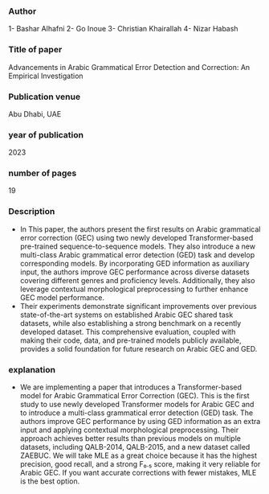 ### Author
1- Bashar Alhafni
2- Go Inoue
3- Christian Khairallah
4- Nizar Habash

### Title of paper
Advancements in Arabic Grammatical Error Detection and Correction: An Empirical Investigation

### Publication venue
Abu Dhabi, UAE

### year of publication
2023

### number of pages
19

### Description
* In This paper, the authors present the first results on Arabic grammatical error correction (GEC) using two newly developed Transformer-based pre-trained sequence-to-sequence models. They also introduce a new multi-class Arabic grammatical error detection (GED) task and develop corresponding models. By incorporating GED information as auxiliary input, the authors improve GEC performance across diverse datasets covering different genres and proficiency levels. Additionally, they also leverage contextual morphological preprocessing to further enhance GEC model performance. 
* Their experiments demonstrate significant improvements over previous state-of-the-art systems on established Arabic GEC shared task datasets, while also establishing a strong benchmark on a recently developed dataset. This comprehensive evaluation, coupled with making their code, data, and pre-trained models publicly available, provides a solid foundation for future research on Arabic GEC and GED.

### explanation
* We are implementing a paper that introduces a Transformer-based model for Arabic Grammatical Error Correction (GEC). This is the first study to use newly developed Transformer models for Arabic GEC and to introduce a multi-class grammatical error detection (GED) task. The authors improve GEC performance by using GED information as an extra input and applying contextual morphological preprocessing. Their approach achieves better results than previous models on multiple datasets, including QALB-2014, QALB-2015, and a new dataset called ZAEBUC.
We will take MLE as a great choice because it has the highest precision, good recall, and a strong F₀.₅ score, making it very reliable for Arabic GEC. If you want accurate corrections with fewer mistakes, MLE is the best option.
  
